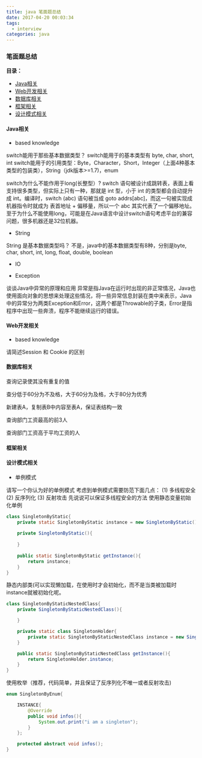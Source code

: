 ```yaml
---
title: java 笔面题总结
date: 2017-04-20 00:03:34
tags:
  - interview
categories: java
---
```


### 笔面题总结

**目录：**

- [Java相关](#java)
- [Web开发相关](#web)
- [数据库相关](#database)
- [框架相关](#framework)
- [设计模式相关](#design_pattern)

<!--more-->

<h4 id='java'>Java相关</h4>

- based knowledge

switch能用于那些基本数据类型？
switch能用于的基本类型有 byte, char, short, int
switch能用于的引用类型：Byte，Character，Short，Integer（上面4种基本类型的包装类），String（jdk版本>=1.7)，enum

switch为什么不能作用于long(长整型）?
switch 语句被设计成跳转表，表面上看支持很多类型，但实际上只有一种，那就是 int 型，小于 int 的类型都会自动提升成 int。编译时，switch (abc) 语句被当成 goto addrs[abc]，而这一句被实现成机器指令时就成为 表首地址 + 偏移量，所以一个 abc 其实代表了一个偏移地址。至于为什么不能使用long，可能是在Java语言中设计switch语句考虑平台的兼容问题，很多机器还是32位机器。

- String

String 是基本数据类型吗？
不是，java中的基本数据类型有8种，分别是byte, char, short, int, long, float, double, boolean

- IO

- Exception

谈谈Java中异常的原理和应用
异常是指Java在运行时出现的非正常情况，Java也使用面向对象的思想来处理这些情况，将一些异常信息封装在类中来表示，Java中的异常分为两类Exception和Error，这两个都是Throwable的子类，Error是指程序中出现一些奔溃，程序不能继续运行的错误。


<h4 id='web'>Web开发相关</h4>

- based knowledge

请简述Session 和 Cookie 的区别

<h4 id='database'>数据库相关</h4>

查询记录使其没有重复的值

查分低于60分为不及格，大于60分为及格，大于80分为优秀

新建表A，复制表B中内容至表A，保证表结构一致

查询部门工资最高的前3人

查询部门工资高于平均工资的人

<h4 id='framework'>框架相关</h4>

<h4 id ='design_pattern'>设计模式相关</h4>

- 单例模式

请写一个你认为好的单例模式
考虑到单例模式需要防范下面几点：
(1) 多线程安全
(2) 反序列化
(3) 反射攻击
先说说可以保证多线程安全的方法
使用静态变量初始化单例

```java
class SingletonByStatic{
    private static SingletonByStatic instance = new SingletonByStatic();
    
    private SingletonByStatic(){
        
    }
    
    public static SingletonByStatic getInstance(){
        return instance;
    }
}
```

静态内部类(可以实现懒加载，在使用时才会初始化，而不是当类被加载时instance就被初始化呢。

```java
class SingletonByStaticNestedClass{
    private SingletonByStaticNestedClass(){

    }

    private static class SingletonHolder{
        private static SingletonByStaticNestedClass instance = new SingletonByStaticNestedClass();
    }

    public static SingletonByStaticNestedClass getInstance(){
        return SingletonHolder.instance;
    }
}
```

使用枚举（推荐，代码简单，并且保证了反序列化不唯一或者反射攻击)

```java
enum SingletonByEnum{

    INSTANCE{
        @Override
        public void infos(){
            System.out.print("i am a singleton");
        }
    };

    protected abstract void infos();
}
```


  